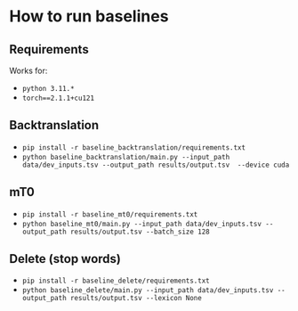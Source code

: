# How to run baselines

## Requirements
Works for:
- `python 3.11.*`
- `torch==2.1.1+cu121`

## Backtranslation
- `pip install -r baseline_backtranslation/requirements.txt`
- `python baseline_backtranslation/main.py --input_path data/dev_inputs.tsv --output_path results/output.tsv  --device cuda`


## mT0
- `pip install -r baseline_mt0/requirements.txt`
- `python baseline_mt0/main.py --input_path data/dev_inputs.tsv --output_path results/output.tsv --batch_size 128`

## Delete (stop words)
- `pip install -r baseline_delete/requirements.txt`
- `python baseline_delete/main.py --input_path data/dev_inputs.tsv --output_path results/output.tsv --lexicon None`
